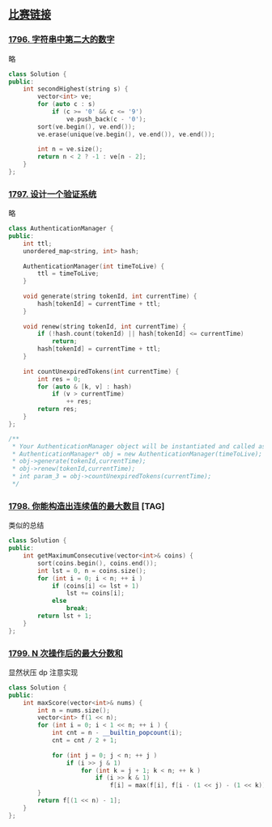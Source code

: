## [比赛链接](https://leetcode.cn/contest/biweekly-contest-48/)


### [1796. 字符串中第二大的数字](https://leetcode.cn/problems/second-largest-digit-in-a-string/)

略

```c++
class Solution {
public:
    int secondHighest(string s) {
        vector<int> ve;
        for (auto c : s)
            if (c >= '0' && c <= '9')
                ve.push_back(c - '0');
        sort(ve.begin(), ve.end());
        ve.erase(unique(ve.begin(), ve.end()), ve.end());
        
        int n = ve.size();
        return n < 2 ? -1 : ve[n - 2];
    }
};
```


### [1797. 设计一个验证系统](https://leetcode.cn/problems/design-authentication-manager/)

略

```c++
class AuthenticationManager {
public:
    int ttl;
    unordered_map<string, int> hash;
    
    AuthenticationManager(int timeToLive) {
        ttl = timeToLive;
    }
    
    void generate(string tokenId, int currentTime) {
        hash[tokenId] = currentTime + ttl;
    }
    
    void renew(string tokenId, int currentTime) {
        if (!hash.count(tokenId) || hash[tokenId] <= currentTime)
            return;
        hash[tokenId] = currentTime + ttl;
    }
    
    int countUnexpiredTokens(int currentTime) {
        int res = 0;
        for (auto & [k, v] : hash)
            if (v > currentTime)
                ++ res;
        return res;
    }
};

/**
 * Your AuthenticationManager object will be instantiated and called as such:
 * AuthenticationManager* obj = new AuthenticationManager(timeToLive);
 * obj->generate(tokenId,currentTime);
 * obj->renew(tokenId,currentTime);
 * int param_3 = obj->countUnexpiredTokens(currentTime);
 */
```

### [1798. 你能构造出连续值的最大数目](https://leetcode.cn/problems/maximum-number-of-consecutive-values-you-can-make/) [TAG]

类似的总结

```c++
class Solution {
public:
    int getMaximumConsecutive(vector<int>& coins) {
        sort(coins.begin(), coins.end());
        int lst = 0, n = coins.size();
        for (int i = 0; i < n; ++ i )
            if (coins[i] <= lst + 1)
                lst += coins[i];
            else
                break;
        return lst + 1;
    }
};
```

### [1799. N 次操作后的最大分数和](https://leetcode.cn/problems/maximize-score-after-n-operations/)

显然状压 dp 注意实现

```c++
class Solution {
public:
    int maxScore(vector<int>& nums) {
        int n = nums.size();
        vector<int> f(1 << n);
        for (int i = 0; i < 1 << n; ++ i ) {
            int cnt = n - __builtin_popcount(i);
            cnt = cnt / 2 + 1;
            
            for (int j = 0; j < n; ++ j )
                if (i >> j & 1)
                    for (int k = j + 1; k < n; ++ k )
                        if (i >> k & 1)
                            f[i] = max(f[i], f[i - (1 << j) - (1 << k)] + __gcd(nums[j], nums[k]) * cnt);
        }
        return f[(1 << n) - 1];
    }
};
```

